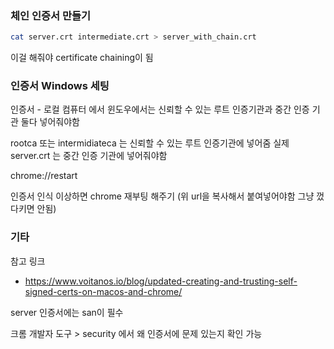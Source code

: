 ### 체인 인증서 만들기

```sh
cat server.crt intermediate.crt > server_with_chain.crt
```
이걸 해줘야 certificate chaining이 됨


### 인증서 Windows 세팅

인증서 - 로컬 컴퓨터 에서
윈도우에서는 신뢰할 수 있는 루트 인증기관과 중간 인증 기관 둘다 넣어줘야함

rootca 또는 intermidiateca 는 신뢰할 수 있는 루트 인증기관에 넣어줌
실제 server.crt 는 중간 인증 기관에 넣어줘야함

chrome://restart

인증서 인식 이상하면 chrome 재부팅 해주기 (위 url을 복사해서 붙여넣어야함 그냥 껐다키면 안됨)

### 기타

참고 링크
+ https://www.voitanos.io/blog/updated-creating-and-trusting-self-signed-certs-on-macos-and-chrome/

server 인증서에는 san이 필수

크롬 개발자 도구 > security 에서 왜 인증서에 문제 있는지 확인 가능